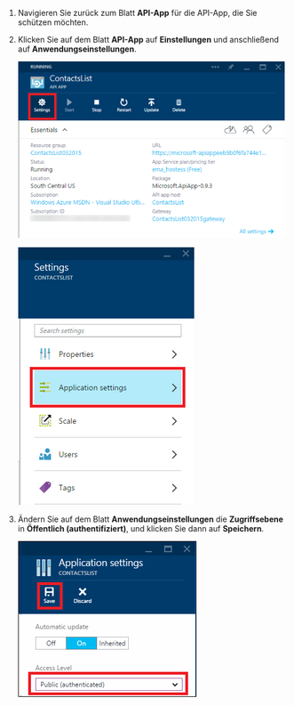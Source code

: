 1. Navigieren Sie zurück zum Blatt **API-App** für die API-App, die Sie schützen möchten.

2. Klicken Sie auf dem Blatt **API-App** auf **Einstellungen** und anschließend auf **Anwendungseinstellungen**.

	![Klicken Sie auf "Einstellungen"](./media/app-service-api-config-auth/clicksettings.png)

	![Klicken Sie auf "Anwendungseinstellungen"](./media/app-service-api-config-auth/clickbasicsettings.png)

3. Ändern Sie auf dem Blatt **Anwendungseinstellungen** die **Zugriffsebene** in **Öffentlich (authentifiziert)**, und klicken Sie dann auf **Speichern**.

	![Klicken Sie auf "Grundlegende Einstellungen"](./media/app-service-api-config-auth/setpublicauth.png)

<!---HONumber=August15_HO6-->